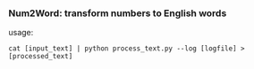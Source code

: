 ### Num2Word: transform numbers to English words

usage:
```
cat [input_text] | python process_text.py --log [logfile] > [processed_text]
```

